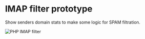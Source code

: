 # IMAP filter prototype
Show senders domain stats to make some logic for SPAM filtration.

![PHP IMAP filter](./screenshot.jpg "PHP IMAP filter")

